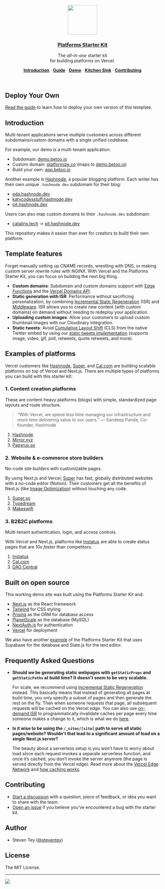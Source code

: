 <p align="center">
  <a href="https://demo.betoo.io">
    <img src="https://assets.vercel.com/image/upload/v1588805858/repositories/vercel/logo.png" height="96">
    <h3 align="center">Platforms Starter Kit</h3>
  </a>
</p>

<p align="center">
  The <em>all-in-one</em> starter kit <br/>
  for building platforms on Vercel.
</p>

<p align="center">
  <a href="#introduction"><strong>Introduction</strong></a> ·
  <a href="https://vercel.com/guides/nextjs-multi-tenant-application"><strong>Guide</strong></a> ·
  <a href="https://demo.betoo.io/"><strong>Demo</strong></a> ·
  <a href="https://steven.betoo.io/kitchen-sink"><strong>Kitchen Sink</strong></a> ·
  <a href="#contributing"><strong>Contributing</strong></a>
</p>
<br/>

## Deploy Your Own

[Read the guide](https://vercel.com/guides/nextjs-multi-tenant-application) to learn how to deploy your own version of this template.

## Introduction

Multi-tenant applications serve multiple customers across different subdomains/custom domains with a single unified codebase.

For example, our demo is a multi-tenant application:

- Subdomain: [demo.betoo.io](http://demo.betoo.io)
- Custom domain: [platformize.co](http://platformize.co) (maps to [demo.betoo.io](http://demo.betoo.io))
- Build your own: [app.betoo.io](http://app.betoo.io)

Another example is [Hashnode](https://vercel.com/customers/hashnode), a popular blogging platform. Each writer has their own unique `.hashnode.dev` subdomain for their blog:

- [eda.hashnode.dev](https://eda.hashnode.dev/)
- [katycodesstuff.hashnode.dev](https://katycodesstuff.hashnode.dev/)
- [pit.hashnode.dev](https://pit.hashnode.dev/)

Users can also map custom domains to their `.hashnode.dev` subdomain:

- [catalins.tech](https://catalins.tech/) → [pit.hashnode.dev](https://pit.hashnode.dev/)

This repository makes it easier than ever for creators to build their own platform.

## Template features

Forget manually setting up CNAME records, wrestling with DNS, or making custom server rewrite rules with NGINX. With Vercel and the Platforms Starter Kit, you can focus on building the next big thing.

- **Custom domains**: Subdomain and custom domains support with [Edge Functions](https://vercel.com/features/edge-functions) and the [Vercel Domains API](https://domains-api.vercel.app/).
- **Static generation with ISR**: Performance without sacrificing personalization, by combining [Incremental Static Regeneration](https://vercel.com/docs/concepts/next.js/incremental-static-regeneration) (ISR) and [Middleware](https://vercel.com/docs/concepts/functions/edge-functions#middleware). ISR allows you to create new content (with custom domains) on demand without needing to redeploy your application.
- **Uploading custom images**: Allow your customers to upload custom thumbnail images with our Cloudinary integration.
- **Static tweets**: Avoid [Cumulative Layout Shift](https://vercel.com/blog/core-web-vitals) (CLS) from the native Twitter embed by using our [static tweets implementation](https://static-tweets-tailwind.vercel.app/) (supports image, video, gif, poll, retweets, quote retweets, and more).

## Examples of platforms

Vercel customers like [Hashnode](https://vercel.com/customers/hashnode), [Super](https://super.so), and [Cal.com](https://cal.com) are building scalable platforms on top of Vercel and Next.js. There are multiple types of platforms you can build with this starter kit:

### 1. Content creation platforms

These are content-heavy platforms (blogs) with simple, standardized page layouts and route structure.

> “With Vercel, we spend less time managing our infrastructure and more time delivering value to our users.” — Sandeep Panda, Co-founder, Hashnode

1. [Hashnode](https://hashnode.com)
2. [Mirror.xyz](https://mirror.xyz/)
3. [Papyrus.so](https://papyrus.so/)

### 2. Website & e-commerce store builders

No-code site builders with customizable pages.

By using Next.js and Vercel, [Super](https://super.so/) has fast, globally distributed websites with a no-code editor (Notion). Their customers get all the benefits of Next.js (like [Image Optimization](https://nextjs.org/docs/basic-features/image-optimization)) without touching any code.

1. [Super.so](https://super.so)
2. [Typedream](https://typedream.com)
3. [Makeswift](https://www.makeswift.com/)

### 3. B2B2C platforms

Multi-tenant authentication, login, and access controls.

With Vercel and Next.js, platforms like [Instatus](https://instatus.com) are able to create status pages that are _10x faster_ than competitors.

1. [Instatus](https://instatus.com/)
2. [Cal.com](https://cal.com/)
3. [DAO Central](https://daocentral.com/)

## Built on open source

This working demo site was built using the Platforms Starter Kit and:

- [Next.js](https://nextjs.org/) as the React framework
- [Tailwind](https://tailwindcss.com/) for CSS styling
- [Prisma](https://prisma.io/) as the ORM for database access
- [PlanetScale](https://planetscale.com/) as the database (MySQL)
- [NextAuth.js](https://next-auth.js.org/) for authentication
- [Vercel](http://vercel.com/) for deployment

We also have another [example](https://github.com/vercel/examples/tree/main/solutions/platforms-slate-supabase) of the Platforms Starter Kit that uses Supabase for the database and Slate.js for the text editor.

## Frequently Asked Questions

- **Should we be generating static webpages with `getStaticProps` and `getStaticPaths` at build time? It doesn't seem to be very scalable.**

  For scale, we recommend using [Incremental Static Regeneration](https://nextjs.org/docs/basic-features/data-fetching/incremental-static-regeneration) instead. This basically means that instead of generating all pages at build time, you only specify a subset of pages and then generate the rest on the fly. Then when someone requests that page, all subsequent requests will be cached on the Vercel edge. You can also use [on-demand ISR](https://nextjs.org/docs/basic-features/data-fetching/incremental-static-regeneration#on-demand-revalidation) to programmatically invalidate caches per page every time someone makes a change to it, which is what we do [here](https://github.com/vercel/platforms/blob/1b2bd00055bbbdde8f2dcc89e0bdb2c3f8488f97/lib/api/post.ts#L243-L257).

- **Is it wise to be using the `/_sites/[site]` path to serve all static pages/website? Wouldn't that lead to a significant amount of load on a single Next.js server?**

  The beauty about a serverless setup is you won’t have to worry about load since each request invokes a separate serverless function, and once it’s cached, you don’t invoke the server anymore (the page is served directly from the Vercel edge). Read more about the [Vercel Edge Network](https://vercel.com/docs/concepts/edge-network/overview) and [how caching works](https://vercel.com/docs/concepts/edge-network/caching).

## Contributing

- [Start a discussion](https://github.com/vercel/platforms/discussions) with a question, piece of feedback, or idea you want to share with the team.
- [Open an issue](https://github.com/vercel/platforms/issues) if you believe you've encountered a bug with the starter kit.

## Author

- Steven Tey ([@steventey](https://twitter.com/steventey))

## License

The MIT License.

---

<a aria-label="Vercel logo" href="https://vercel.com">
  <img src="https://badgen.net/badge/icon/Made%20by%20Vercel?icon=zeit&label&color=black&labelColor=black">
</a>
